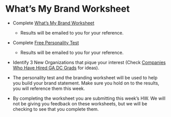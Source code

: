 # What’s My Brand Worksheet     

- Complete [What’s My Brand Worksheet](http://goo.gl/forms/fw9o5CGu2X) 
  - Results will be emailed to you for your reference.

- Complete [Free Personality Test](http://www.16personalities.com/free-personality-test) 
  - Results will be emailed to you for your reference.

- Identify 3 New Organizations that pique your interest (Check [Companies Who Have Hired GA DC Grads](https://docs.google.com/spreadsheets/d/1LlQlDoVDDDuTvrg2poqFX-2X7zEilUhJy04DuytWwL4/edit#gid=0) for ideas).

- The personality test and the branding worksheet will be used to help you build your brand statement. Make sure you hold on to the results, you will reference them this week.
- By completing the worksheet you are submitting this week’s HW. We will not be giving you feedback on these worksheets, but we will be checking to see that you complete them.
